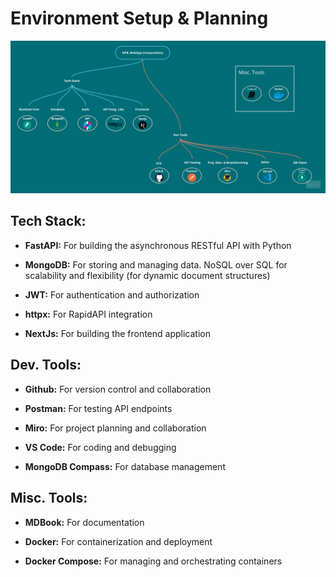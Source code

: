 # Environment Setup & Planning

![Env Plan](env_plan.png)

## Tech Stack:

- **FastAPI:** For building the asynchronous RESTful API with Python

- **MongoDB:** For storing and managing data. NoSQL over SQL for scalability and flexibility (for dynamic document structures)

- **JWT:** For authentication and authorization

- **httpx:** For RapidAPI integration

- **NextJs:** For building the frontend application

## Dev. Tools:

- **Github:** For version control and collaboration

- **Postman:** For testing API endpoints

- **Miro:** For project planning and collaboration

- **VS Code:** For coding and debugging

- **MongoDB Compass:** For database management

## Misc. Tools:

- **MDBook:** For documentation

- **Docker:** For containerization and deployment

- **Docker Compose:** For managing and orchestrating containers
